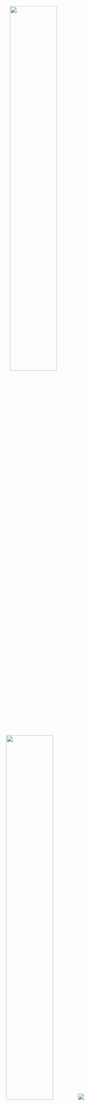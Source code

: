 <div align="center">
  <img height="50%" width="auto" src ="https://github-readme-stats.vercel.app/api?username=1marcuth&show_icons=true&count_private=true&theme=darcula&hide_border=true&hide=issues,contribs&bg_color=00000000">
  <img height="50%" width="auto" src ="https://github-readme-stats.vercel.app/api/top-langs/?username=1marcuth&layout=compact&hide_border=true&theme=darcula&bg_color=00000000&langs_count=6&hide=jupyter%20notebook,tex,css,sass,html">
  <img src ="https://github-readme-streak-stats.herokuapp.com?user=1marcuth&theme=darcula&hide_border=true&background=FFFFFF00">
  <br>
  <br>
  <div id="badges">
</div>
</div>
